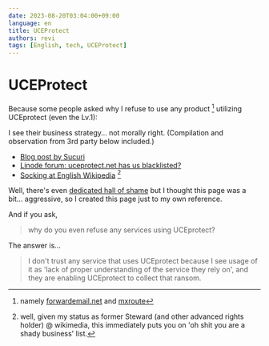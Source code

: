 ```yaml
---
date: 2023-08-20T03:04:00+09:00
language: en
title: UCEProtect
authors: revi
tags: [English, tech, UCEProtect]
---
```


<!--
SPDX-FileCopyrightText: (C) 2023 Hong Yongmin (https://revi.xyz/) <yewon@revi.email>

SPDX-License-Identifier: LicenseRef-CC-BY-ND-2.0-KR
-->

# UCEProtect

Because some people asked why I refuse to use any product [^1] utilizing
UCEprotect (even the Lv.1):

I see their business strategy… not morally right.
(Compilation and observation from 3rd party below included.)

- [Blog post by Sucuri](https://blog.sucuri.net/2021/02/uceprotect-when-rbls-go-bad.html)
- [Linode forum: uceprotect.net has us blacklisted?](https://www.linode.com/community/questions/2324/uceprotectnet-has-us-blacklisted)
- [Socking at English Wikipedia](https://en.wikipedia.org/wiki/Category:Wikipedia_sockpuppets_of_UrsMair)
  [^2]

<!-- truncate -->

Well, there's even [dedicated hall of shame](https://uceprotect.wtf) but I thought
this page was a bit… aggressive, so I created this page just to my own reference.

And if you ask,

> why do you even refuse any services using UCEprotect?

The answer is…

> I don't trust any service that uses UCEprotect because I see usage of it as
> 'lack of proper understanding of the service they rely on',
> and they are enabling UCEprotect to collect that ransom.

[^1]: namely [forwardemail.net](https://forwardemail.net/en) and [mxroute](https://mxroute.com)

[^2]:
    well, given my status as former Steward (and other advanced rights holder) @ wikimedia,
    this immediately puts you on 'oh shit you are a shady business' list.
